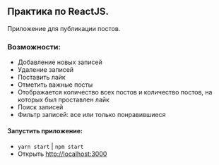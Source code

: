 ## Практика по ReactJS. 
Приложение для публикации постов. 

### Возможности:
- Добавление новых записей
- Удаление записей
- Поставить лайк
- Отметить важные посты
- Отображается количество всех постов и количество постов, на которых был проставлен лайк
- Поиск записей
- Фильтр записей: все или только понравившиеся

#### Запустить приложение:
- `yarn start` | `npm start`
- Открыть [http://localhost:3000](http://localhost:3000) 
